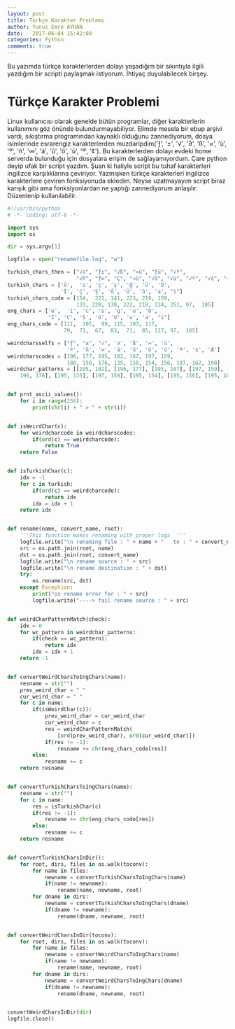 ```yaml
---
layout: post
title: Türkçe Karakter Problemi
author: Yunus Emre AYHAN
date:   2017-06-04 15:42:00
categories: Python
comments: true
---
```


Bu yazımda türkçe karakterlerden dolayı yaşadığım bir sıkıntıyla ilgili yazdığım bir scripti paylaşmak istiyorum. İhtiyaç duyulabilecek birşey.

# Türkçe Karakter Problemi

Linux kullanıcısı olarak genelde bütün programlar, diğer karakterlerin kullanımını göz önünde bulundurmayabiliyor. Elimde mesela bir ebup arşivi vardı, sıkıştırma programından kaynaklı olduğunu zannediyorum, dosya isimlerinde esrarengiz karakterlerden muzdaripdim('ƒ', '±', '√', '∂', 'ß', '≈', 'ü',
'º', 'ñ', '∞', 'á', 'û', 'ö', 'ú', 'ª', '¢').  Bu karakterlerden dolayı evdeki home serverda bulunduğu için dosyalara erişim de sağlayamıyordum. Çare python deyip ufak bir script yazdım. Şuan ki haliyle script bu tuhaf karakterleri ingilizce karşılıklarına çeviriyor. Yazmışken türkçe karakterleri ingilizce karakterlere çeviren fonksiyonuda ekledim. Neyse uzatmayayım script biraz karışık gibi ama fonksiyonlardan ne yaptığı zannediyorum anlaşılır. Düzenlenip kullanılabilir.

```python
#!/usr/bin/python
# -*- coding: utf-8 -*-

import sys
import os

dir = sys.argv[1]

logfile = open("renamefile.log", "w")

turkish_chars_then = ["√∂", "ƒ±", "√ß", "≈ü", "ƒü", "√º",
                      "√ñ", "ƒ∞", "Ç", "≈û", "√ö", "√ú", "√ª", "√¢", "√Æ"]
turkish_chars = ['ö',  'ı', 'ç', 'ş', 'ğ', 'ü', 'Ö',
                 'İ', 'Ç', 'Ş', 'Ğ', 'Ü', 'û', 'a', "i"]
turkish_chars_code = [154,  221, 141, 223, 219, 159,
                      133, 220, 130, 222, 218, 134, 251, 97,  105]
eng_chars = ['o',  'i', 'c', 's', 'g', 'u', 'O',
             'I', 'C', 'S', 'G', 'U', 'u', 'a', "i"]
eng_chars_code = [111,  105,  99, 115, 103, 117,
                  79,  73,  67,  83,  71,  85, 117, 97,  105]

weirdcharsselfs = ["ƒ", "±", "√", '∂', 'ß', '≈', 'ü',
                   'º', 'ñ', '∞', 'á', 'û', 'ö', 'ú', 'ª', '¢', 'Æ']
weirdcharscodes = [196, 177, 195, 182, 167, 197, 159,
                   188, 150, 176, 135, 158, 154, 156, 187, 162, 198]
weirdchar_patterns = [[195, 182], [196, 177], [195, 167], [197, 159], [196, 159], [195, 188], [195, 150], [
    196, 176], [195, 135], [197, 158], [195, 154], [195, 156], [195, 187], [195, 162], [195, 198]]


def prnt_ascii_values():
    for i in range(256):
        print(chr(i) + " > " + str(i))


def isWeirdChar(c):
    for weirdcharcode in weirdcharscodes:
        if(ord(c) == weirdcharcode):
            return True
    return False


def isTurkishChar(c):
    idx = -1
    for c in turkish:
        if(ord(c) == weirdcharcode):
            return idx
        idx = idx + 1
    return idx


def rename(name, convert_name, root):
    '''This function makes renaming with proper logs  '''
    logfile.write("\n renaming file : " + name + "   to : " + convert_name)
    src = os.path.join(root, name)
    dst = os.path.join(root, convert_name)
    logfile.write("\n rename source : " + src)
    logfile.write("\n rename destination : " + dst)
    try:
        os.rename(src, dst)
    except Exception:
        print("os rename error for : " + src)
        logfile.write("----> fail rename source : " + src)


def weirdCharPatternMatch(check):
    idx = 0
    for wc_pattern in weirdchar_patterns:
        if(check == wc_pattern):
            return idx
        idx = idx + 1
    return -1


def convertWeirdCharsToIngChars(name):
    resname = str("")
    prev_weird_char = " "
    cur_weird_char = " "
    for c in name:
        if(isWeirdChar(c)):
            prev_weird_char = cur_weird_char
            cur_weird_char = c
            res = weirdCharPatternMatch(
                [ord(prev_weird_char), ord(cur_weird_char)])
            if(res != -1):
                resname += chr(eng_chars_code[res])
        else:
            resname += c
    return resname


def convertTurkishCharsToIngChars(name):
    resname = str("")
    for c in name:
        res = isTurkishChar(c)
        if(res != -1):
            resname += chr(eng_chars_code[res])
        else:
            resname += c
    return resname


def convertTurkishCharsInDir():
    for root, dirs, files in os.walk(toconv):
        for name in files:
            newname = convertTurkishCharsToIngChars(name)
            if(name != newname):
                rename(name, newname, root)
        for dname in dirs:
            newname = convertTurkishCharsToIngChars(dname)
            if(dname != newname):
                rename(dname, newname, root)


def convertWeirdCharsInDir(toconv):
    for root, dirs, files in os.walk(toconv):
        for name in files:
            newname = convertWeirdCharsToIngChars(name)
            if(name != newname):
                rename(name, newname, root)
        for dname in dirs:
            newname = convertWeirdCharsToIngChars(dname)
            if(dname != newname):
                rename(dname, newname, root)


convertWeirdCharsInDir(dir)
logfile.close()

```
